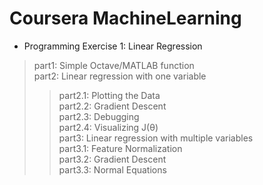 # Coursera MachineLearning
- Programming Exercise 1: Linear Regression
> part1: Simple Octave/MATLAB function<br/>
> part2: Linear regression with one variable<br/>
> > part2.1: Plotting the Data<br/>
> > part2.2: Gradient Descent<br/>
> > part2.3: Debugging<br/>
> > part2.4: Visualizing J(θ)<br/>
> part3: Linear regression with multiple variables<br/>
> > part3.1: Feature Normalization<br/>
> > part3.2: Gradient Descent<br/>
> > part3.3: Normal Equations<br/>
